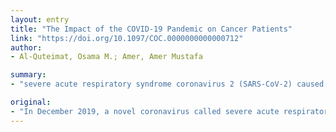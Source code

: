 ```yaml
---
layout: entry
title: "The Impact of the COVID-19 Pandemic on Cancer Patients"
link: "https://doi.org/10.1097/COC.0000000000000712"
author:
- Al-Quteimat, Osama M.; Amer, Amer Mustafa

summary:
- "severe acute respiratory syndrome coronavirus 2 (SARS-CoV-2) caused outbreak of COVID-19. Severe complications have been reported to occur in 33% of patients. There is no specific treatment or approved vaccine against the disease. Many clinical trials are currently investigating potential medications to treat COVD-19. The immunosuppressed status of some cancer patients increases their risk of infection compared with the general population."

original:
- "In December 2019, a novel coronavirus called severe acute respiratory syndrome coronavirus 2 (SARS-CoV-2) caused an outbreak of coronavirus disease 2019 (COVID-19). Severe complications have been reported to occur in 33% of patients with COVID-19 and include acute respiratory distress syndrome, acute renal failure, acute respiratory injury, septic shock, and severe pneumonia. Currently, there is no specific treatment or approved vaccine against COVID-19 and many clinical trials are currently investigating potential medications to treat COVID-19. The immunosuppressed status of some cancer patients (whether caused by the disease itself or the treatment) increases their risk of infection compared with the general population. This short review aims to focus on the impact of COVID-19 on a cancer patient and discuss management options and recommendation in addition to highlighting the currently available clinical guidelines and resources."
---
```


